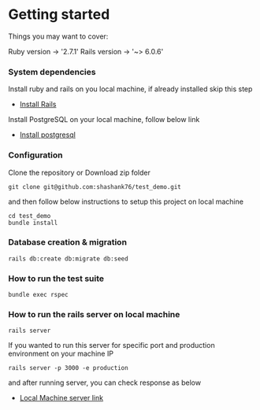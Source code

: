 # Getting started

Things you may want to cover:

Ruby version -> '2.7.1'
Rails version -> '~> 6.0.6'

### System dependencies
Install ruby and rails on you local machine, if already installed skip this step
  - [Install Rails](https://mac.install.guide/rubyonrails/)

Install PostgreSQL on your local machine, follow below link
  - [Install postgresql](https://www.postgresql.org/download/)

### Configuration
Clone the repository or Download zip folder
```shell
git clone git@github.com:shashank76/test_demo.git
```
and then follow below instructions to setup this project on local machine
```shell
cd test_demo
bundle install
```
### Database creation & migration
```shell
rails db:create db:migrate db:seed
```

### How to run the test suite
```shell
bundle exec rspec
```
### How to run the rails server on local machine

```shell
rails server
```
If you wanted to run this server for specific port and production environment on your machine IP
```shell
rails server -p 3000 -e production
```

and after running server, you can check response as below
- [Local Machine server link](http://localhost:3000/apis/v1/buildings.json?page=1&per_page=10)


